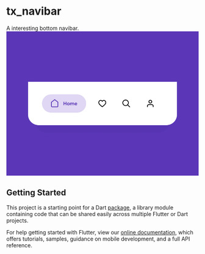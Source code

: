 # tx_navibar

A interesting bottom navibar.
![example.gif](https://github.com/TaurusXi/TxNaviBar/blob/master/example.gif)


## Getting Started

This project is a starting point for a Dart
[package](https://flutter.io/developing-packages/),
a library module containing code that can be shared easily across
multiple Flutter or Dart projects.

For help getting started with Flutter, view our 
[online documentation](https://flutter.io/docs), which offers tutorials, 
samples, guidance on mobile development, and a full API reference.
